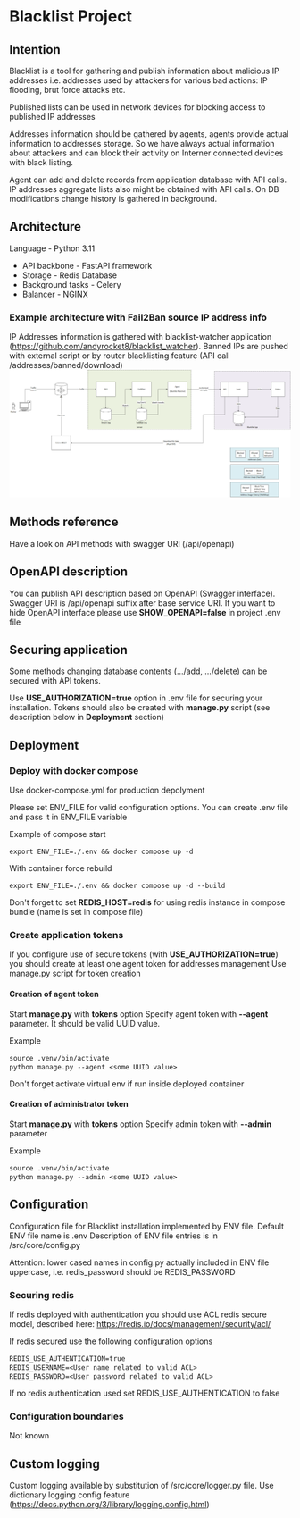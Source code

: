 # Blacklist Project
## Intention
Blacklist is a tool for gathering and publish information about malicious IP addresses i.e. addresses used by attackers for various bad actions: IP flooding, brut force attacks etc.

Published lists can be used in network devices for blocking access to published IP addresses

Addresses information should be gathered by agents, agents provide actual information to addresses storage.
So we have always actual information about attackers and can block their activity on Interner connected devices with black listing.

Agent can add and delete records from application database with API calls.
IP addresses aggregate lists also might be obtained with API calls.
On DB modifications change history is gathered in background.

## Architecture
Language - Python 3.11

* API backbone - FastAPI framework
* Storage - Redis Database
* Background tasks - Celery
* Balancer - NGINX

### Example architecture with Fail2Ban source IP address info
IP Addresses information is gathered with blacklist-watcher application (https://github.com/andyrocket8/blacklist_watcher).
Banned IPs are pushed with external script or by router blacklisting feature (API call /addresses/banned/download)
![Blacklist architecture.png](Blacklist%20Architecture.png)

## Methods reference
Have a look on API methods with swagger URI (/api/openapi)

## OpenAPI description
You can publish API description based on OpenAPI (Swagger interface). Swagger URI is /api/openapi suffix after base service URI.
If you want to hide OpenAPI interface please use **SHOW_OPENAPI=false** in project .env file

## Securing application
Some methods changing database contents (.../add, .../delete) can be secured with API tokens.

Use **USE_AUTHORIZATION=true** option in .env file for securing your installation.
Tokens should also be created with **manage.py** script (see description below in **Deployment** section)

## Deployment

### Deploy with docker compose
Use docker-compose.yml for production depolyment

Please set ENV_FILE for valid configuration options. You can create .env file and pass it in ENV_FILE variable

Example of compose start
```
export ENV_FILE=./.env && docker compose up -d
```

With container force rebuild
```
export ENV_FILE=./.env && docker compose up -d --build
```
Don't forget to set **REDIS_HOST=redis** for using redis instance in compose bundle (name is set in compose file)

### Create application tokens
If you configure use of secure tokens (with **USE_AUTHORIZATION=true**) you should create at least one agent token for addresses management
Use manage.py script for token creation

#### Creation of agent token
Start **manage.py** with **tokens** option
Specify agent token with **--agent** parameter. It should be valid UUID value.

Example
```
source .venv/bin/activate
python manage.py --agent <some UUID value>
```
Don't forget activate virtual env if run inside deployed container
#### Creation of administrator token
Start **manage.py** with **tokens** option
Specify admin token with **--admin** parameter

Example
```
source .venv/bin/activate
python manage.py --admin <some UUID value>
```

## Configuration
Configuration file for Blacklist installation implemented by ENV file.
Default ENV file name is .env
Description of ENV file entries is in /src/core/config.py

Attention: lower cased names in config.py actually included in ENV file uppercase, i.e. redis_password should be REDIS_PASSWORD

### Securing redis
If redis deployed with authentication you should use ACL redis secure model, described here: https://redis.io/docs/management/security/acl/

If redis secured use the following configuration options
```
REDIS_USE_AUTHENTICATION=true
REDIS_USERNAME=<User name related to valid ACL>
REDIS_PASSWORD=<User password related to valid ACL>
```

If no redis authentication used set REDIS_USE_AUTHENTICATION to false

### Configuration boundaries
Not known

## Custom logging
Custom logging available by substitution of /src/core/logger.py file. Use dictionary logging config feature (https://docs.python.org/3/library/logging.config.html)
